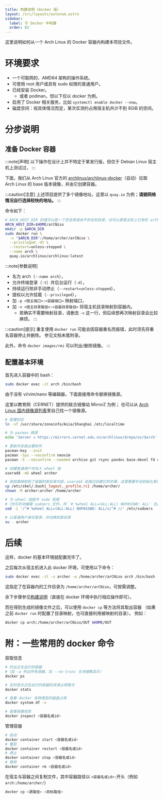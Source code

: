 ```yaml
---
title: 构建说明（docker 版）
layout: /src/layouts/autonum.astro
sidebar:
  label: 于 Docker 中构建
  order: 02
---
```


这里说明如何从一个 Arch Linux 的 Docker 容器内构建本项目文件。

# 环境要求

- 一个可联网的、AMD64 架构的操作系统。
- 可使用 root 用户或具有 sudo 权限的普通用户。
- 已经安装 Docker。
  - 或者 podman，但以下仅以 docker 为例。
- 启用了 Docker 相关服务，比如 `systemctl enable docker --now`。
- 磁盘空间：视具体情况而定，某次实测约占用宿主机共计不到 8GiB 的空间。

# 分步说明

## 准备 Docker 容器

:::note[声明]
以下操作在设计上并不特定于某发行版，但仅于 Debian Linux 宿主机上测试过，
:::

下面，我们从 Arch Linux 官方的 [archlinux/archlinux-docker](https://gitlab.archlinux.org/archlinux/archlinux-docker)（自动）拉取 Arch Linux 的 base 版本镜像，并由它创建容器。

:::caution[注意]
上述项目提供了多个镜像地址，这里以 `quay.io` 为例；**请据网络情况自行选择较快的地址。**
:::

命令如下：
```bash
# ARCN_HOST_DIR 的值可以是一个空目录或尚不存在的目录，也可以是宿主机上已有的 arCNiso 项目目录
ARCN_HOST_DIR=$HOME/arCNiso
mkdir -p $ARCN_DIR
sudo docker run \
  -v "$ARCN_DIR":/home/archer/arCNiso \
  --privileged -dt \
  --restart=unless-stopped \
  --name arch \
  quay.io/archlinux/archlinux:latest
```

:::note[参数说明]
- 名为 arch（`--name arch`），
- 允许终端登录（`-t`）并后台运行（`-d`），
- 持续运行除非手动停止（`--restart=unless-stopped`），
- 提权以允许挂载（`--privileged`），
- 加 `-p <宿主端口>:<容器端口>` 映射端口，
- 加 `-v <宿主目录路径>:<容器目录路径>` 将宿主机目录映射到容器内。
  - 若确实不需要映射目录，请删去 `-v` 这一行，但后续想再次映射目录会比较麻烦。
:::

:::caution[提示]
重复使用 `docker run` 可能会因容器重名而报错，此时须先将重名容器停止并删除。
参见文档末尾附录。

此外，命令 `docker images/rmi` 可以列出/删除镜像。
:::

## 配置基本环境

首先进入容器中的 bash：
```bash
sudo docker exec -it arch /bin/bash
```

由于没有 vi/vim/nano 等编辑器，下面直接用命令替换镜像源。

这里以教育网（CERNET）提供的联合镜像站 MirrorZ 为例；
也可以从 [Arch Linux 国内镜像源列表](https://archlinux.org/mirrorlist/?country=CN&protocol=https&ip_version=4&use_mirror_status=on)里自己找一个镜像源。
```bash
# 配置时区
ln -sf /usr/share/zoneinfo/Asia/Shanghai /etc/localtime

# 为 pacman 换源
echo 'Server = https://mirrors.cernet.edu.cn/archlinux/$repo/os/$arch' >/etc/pacman.d/mirrorlist

# 更新并安装必要软件
pacman-key --init
pacman -Syu --noconfirm neovim
pacman -S --noconfirm --needed archiso git rsync pandoc base-devel fd cmake less sudo

# 创建普通用户并加入 wheel 组
useradd -mG wheel archer

# 若前面映射到了容器的家目录内部，useradd 会跳过创建它的步骤，这里需要手动初始化家目录
cp /etc/skel/.bash{_logout,_profile,rc} /home/archer/
chown -R archer:archer /home/archer

# 为 wheel 组赋予 sudo 权限
#（也可手动编辑 sudoers 文件，将 `# %wheel ALL=(ALL:ALL) NOPASSWD: ALL' 去掉注释）
sed -i '/^# %wheel ALL=(ALL:ALL) NOPASSWD: ALL/s/^# //' /etc/sudoers

# 以普通用户身份登录，并切换到家目录
su - archer 
```

# 后续
这样，docker 的基本环境就配置完毕了。

之后每次从宿主机进入此 docker 环境，可使用以下命令：
```bash
sudo docker exec -it -u archer -w /home/archer/arCNiso arch /bin/bash
```
这指定了在容器内的工作目录为 `/home/archer/arCNiso`，可按需调整。

余下步骤参见[构建说明](/dev/build)（直接在 docker 环境中执行相应操作即可）。

而在得到生成的镜像文件之后，可以使用 `docker cp` 等方法将其取出容器
（如果之前 `docker run` 时配置了目录映射，也可直接利用被映射的目录）。
例如：
```bash
docker cp arch:/home/archer/arCNiso/OUT $HOME/OUT
```

# 附：一些常用的 docker 命令
获取信息
```bash
# 列出正在运行的容器
#（加 -a 列出所有容器，加 --no-trunc 关闭缩略显示）
docker ps

# 实时显示正在运行的容器的资源占用情况
docker stats

# 查看 docker 各种类型的磁盘占用
docker system df -v

# 查看容器信息
docker inspect <容器名或id>
```

管理容器
```bash
# 启动
docker container start <容器名或id>
# 重启
docker container restart <容器名或id>
# 停止
docker container stop <容器名或id>
# 移除
docker container rm <容器名或id>
```

在宿主与容器之间复制文件，其中容器路径以 `<容器名或id>:`开头（例如 `arch:/home/archer/`）
```bash
docker cp <源路径> <目标路径>
```
